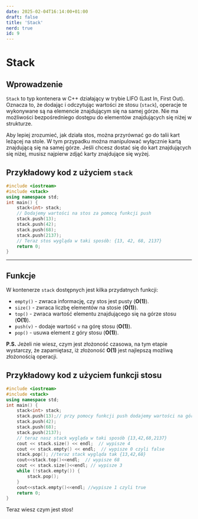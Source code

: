```yaml
---
date: 2025-02-04T16:14:00+01:00
draft: false
title: 'Stack'
nerd: true
id: 9
---
```



# Stack 
## Wprowadzenie
`Stack` to typ kontenera w C++ działający w trybie LIFO (Last In, First Out). Oznacza to, że dodając i odczytując wartości ze stosu (`stack`), operacje te wykonywane są na elemencie znajdującym się na samej górze. Nie ma możliwości bezpośredniego dostępu do elementów znajdujących się niżej w strukturze.

Aby lepiej zrozumieć, jak działa stos, można przyrównać go do talii kart leżącej na stole. W tym przypadku można manipulować wyłącznie kartą znajdującą się na samej górze. Jeśli chcesz dostać się do kart znajdujących się niżej, musisz najpierw zdjąć karty znajdujące się wyżej.

## Przykładowy kod z użyciem `stack`

```cpp
#include <iostream> 
#include <stack>
using namespace std;
int main() {
    stack<int> stack;
    // Dodajemy wartości na stos za pomocą funkcji push
    stack.push(13);
    stack.push(42);
    stack.push(68);
    stack.push(2137);
    // Teraz stos wygląda w taki sposób: {13, 42, 68, 2137}
    return 0;
}
```
---

## Funkcje

W kontenerze `stack` dostępnych jest kilka przydatnych funkcji:

- `empty()` - zwraca informację, czy stos jest pusty (**O(1)**).
- `size()` - zwraca liczbę elementów na stosie (**O(1)**).
- `top()` - zwraca wartość elementu znajdującego się na górze stosu (**O(1)**).
- `push(v)` - dodaje wartość `v` na górę stosu (**O(1)**).
- `pop()` - usuwa element z góry stosu (**O(1)**).

**P.S.** Jeżeli nie wiesz, czym jest złożoność czasowa, na tym etapie wystarczy, że zapamiętasz, iż złożoność **O(1)** jest najlepszą możliwą złożonością operacji.

## Przykładowy kod z użyciem funkcji stosu

```cpp
#include <iostream>
#include <stack>
using namespace std;
int main() {
    stack<int> stack;
    stack.push(13);// przy pomocy funkcji push dodajemy wartości na górę
    stack.push(42);
    stack.push(68);
    stack.push(2137);
    // teraz nasz stack wygląda w taki sposób {13,42,68,2137}
    cout << stack.size() << endl;  // wypisze 4
    cout << stack.empty() << endl;  // wypisze 0 czyli false
    stack.pop(); //teraz stack wygląda tak {13,42,68}
    cout<<stack.top()<<endl;  // wypisze 68
    cout << stack.size()<<endl; // wypisze 3
    while (!stack.empty()) {
        stack.pop();
    }
    cout<<stack.empty()<<endl; //wypisze 1 czyli true
    return 0;  
}
```

Teraz wiesz czym jest stos!